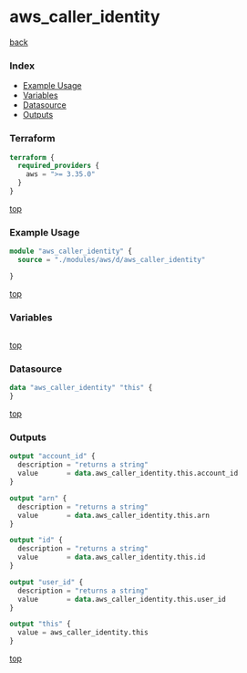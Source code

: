 # aws_caller_identity

[back](../aws.md)

### Index

- [Example Usage](#example-usage)
- [Variables](#variables)
- [Datasource](#datasource)
- [Outputs](#outputs)

### Terraform

```terraform
terraform {
  required_providers {
    aws = ">= 3.35.0"
  }
}
```

[top](#index)

### Example Usage

```terraform
module "aws_caller_identity" {
  source = "./modules/aws/d/aws_caller_identity"

}
```

[top](#index)

### Variables

```terraform
```

[top](#index)

### Datasource

```terraform
data "aws_caller_identity" "this" {
}
```

[top](#index)

### Outputs

```terraform
output "account_id" {
  description = "returns a string"
  value       = data.aws_caller_identity.this.account_id
}

output "arn" {
  description = "returns a string"
  value       = data.aws_caller_identity.this.arn
}

output "id" {
  description = "returns a string"
  value       = data.aws_caller_identity.this.id
}

output "user_id" {
  description = "returns a string"
  value       = data.aws_caller_identity.this.user_id
}

output "this" {
  value = aws_caller_identity.this
}
```

[top](#index)